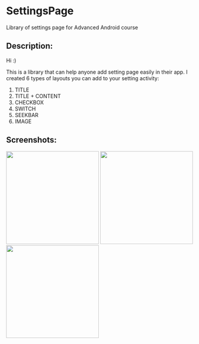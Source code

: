 # SettingsPage
Library of settings page for Advanced Android course

## Description:
Hi :)

This is a library that can help anyone add setting page easily in their app.
I created 6 types of layouts you can add to your setting activity:
1. TITLE
2. TITLE + CONTENT
3. CHECKBOX
4. SWITCH
5. SEEKBAR
6. IMAGE

## Screenshots:

<img src="images/settings01.png" width=250>
<img src="images/settings01.jpeg" width=250>
<img src="images/settings01" width=250>
